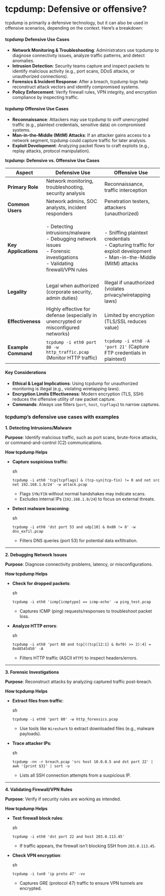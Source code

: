 # tcpdump: Defensive or offensive?

tcpdump is primarily a defensive technology, but it can also be used in offensive scenarios, depending on the context. Here’s a breakdown:

#### tcpdump Defensive Use Cases

* **Network Monitoring & Troubleshooting**: Administrators use tcpdump to diagnose connectivity issues, analyze traffic patterns, and detect anomalies.
* **Intrusion Detection**: Security teams capture and inspect packets to identify malicious activity (e.g., port scans, DDoS attacks, or unauthorized connections).
* **Forensics & Incident Response**: After a breach, tcpdump logs help reconstruct attack vectors and identify compromised systems.
* **Policy Enforcement**: Verify firewall rules, VPN integrity, and encryption compliance by inspecting traffic.

#### tcpdump Offensive Use Cases

* **Reconnaissance**: Attackers may use tcpdump to sniff unencrypted traffic (e.g., plaintext credentials, sensitive data) on compromised systems.
* **Man-in-the-Middle (MitM) Attacks**: If an attacker gains access to a network segment, tcpdump could capture traffic for later analysis.
* **Exploit Development**: Analyzing packet flows to craft exploits (e.g., replay attacks, protocol manipulation).

**tcpdump: Defensive vs. Offensive Use Cases**

| **Aspect**           | **Defensive Use**                                                                                                                   | **Offensive Use**                                                                                                            |
| -------------------- | ----------------------------------------------------------------------------------------------------------------------------------- | ---------------------------------------------------------------------------------------------------------------------------- |
| **Primary Role**     | Network monitoring, troubleshooting, security analysis                                                                              | Reconnaissance, traffic interception                                                                                         |
| **Common Users**     | Network admins, SOC analysts, incident responders                                                                                   | Penetration testers, attackers (unauthorized)                                                                                |
| **Key Applications** | <p>- Detecting intrusions/malware<br>- Debugging network issues<br>- Forensic investigations<br>- Validating firewall/VPN rules</p> | <p>- Sniffing plaintext credentials<br>- Capturing traffic for exploit development<br>- Man-in-the-Middle (MitM) attacks</p> |
| **Legality**         | Legal when authorized (corporate security, admin duties)                                                                            | Illegal if unauthorized (violates privacy/wiretapping laws)                                                                  |
| **Effectiveness**    | Highly effective for defense (especially in unencrypted or misconfigured networks)                                                  | Limited by encryption (TLS/SSL reduces value)                                                                                |
| **Example Command**  | `tcpdump -i eth0 port 80 -w http_traffic.pcap` (Monitor HTTP traffic)                                                               | `tcpdump -i eth0 -A 'port 21'` (Capture FTP credentials in plaintext)                                                        |

#### **Key Considerations**

* **Ethical & Legal Implications**: Using tcpdump for unauthorized monitoring is illegal (e.g., violating wiretapping laws).
* **Encryption Limits Effectiveness**: Modern encryption (TLS, SSH) reduces the offensive utility of raw packet capture.
* **Commands**: Always use filters (`port`, `host`, `tcpflags`) to narrow captures.

### tcpdump’s defensive use cases with examples

**1. Detecting Intrusions/Malware**

**Purpose**: Identify malicious traffic, such as port scans, brute-force attacks, or command-and-control (C2) communications.

**How tcpdump Helps**

*   **Capture suspicious traffic**:

    sh

    ```
    tcpdump -i eth0 'tcp[tcpflags] & (tcp-syn|tcp-fin) != 0 and not src net 192.168.1.0/24' -w attack.pcap
    ```

    * Flags `SYN/FIN` without normal handshakes may indicate scans.
    * Excludes internal IPs (`192.168.1.0/24`) to focus on external threats.
*   **Detect malware beaconing**:

    sh

    ```
    tcpdump -i eth0 'dst port 53 and udp[10] & 0x80 != 0' -w dns_exfil.pcap
    ```

    * Filters DNS queries (port 53) for potential data exfiltration.

***

**2. Debugging Network Issues**

**Purpose**: Diagnose connectivity problems, latency, or misconfigurations.

**How tcpdump Helps**

*   **Check for dropped packets**:

    sh

    ```
    tcpdump -i eth0 'icmp[icmptype] == icmp-echo' -w ping_test.pcap
    ```

    * Captures ICMP (ping) requests/responses to troubleshoot packet loss.
*   **Analyze HTTP errors**:

    sh

    ```
    tcpdump -i eth0 'port 80 and tcp[((tcp[12:1] & 0xf0) >> 2):4] = 0x48545450' -A
    ```

    * Filters HTTP traffic (ASCII `HTTP`) to inspect headers/errors.

***

**3. Forensic Investigations**

**Purpose**: Reconstruct attacks by analyzing captured traffic post-breach.

**How tcpdump Helps**

*   **Extract files from traffic**:

    sh

    ```
    tcpdump -i eth0 'port 80' -w http_forensics.pcap
    ```

    * Use tools like `Wireshark` to extract downloaded files (e.g., malware payloads).
*   **Trace attacker IPs**:

    sh

    ```
    tcpdump -nn -r breach.pcap 'src host 10.0.0.5 and dst port 22' | awk '{print $3}' | sort -u
    ```

    * Lists all SSH connection attempts from a suspicious IP.

***

**4. Validating Firewall/VPN Rules**

**Purpose**: Verify if security rules are working as intended.

**How tcpdump Helps**

*   **Test firewall block rules**:

    sh

    ```
    tcpdump -i eth0 'dst port 22 and host 203.0.113.45'
    ```

    * If traffic appears, the firewall isn’t blocking SSH from `203.0.113.45`.
*   **Check VPN encryption**:

    sh

    ```
    tcpdump -i tun0 'ip proto 47' -vv
    ```

    * Captures GRE (protocol 47) traffic to ensure VPN tunnels are encrypted.
